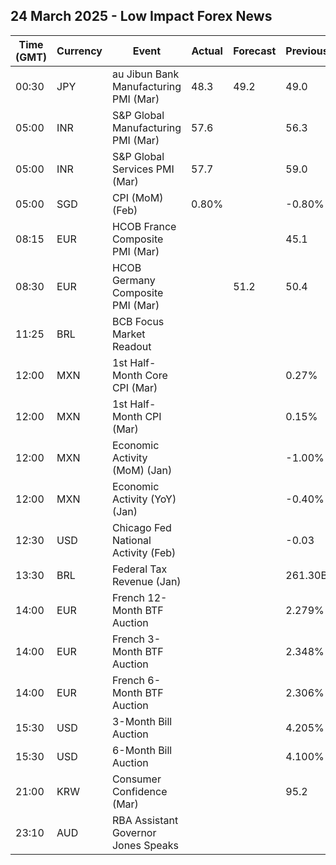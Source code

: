 ## 24 March 2025 - Low Impact Forex News

| Time (GMT) | Currency | Event | Actual | Forecast | Previous |
|------|----------|-------|--------|----------|----------|
| 00:30 | JPY | au Jibun Bank Manufacturing PMI (Mar) | 48.3 | 49.2 | 49.0 |
| 05:00 | INR | S&P Global Manufacturing PMI (Mar) | 57.6 |  | 56.3 |
| 05:00 | INR | S&P Global Services PMI (Mar) | 57.7 |  | 59.0 |
| 05:00 | SGD | CPI (MoM) (Feb) | 0.80% |  | -0.80% |
| 08:15 | EUR | HCOB France Composite PMI (Mar) |  |  | 45.1 |
| 08:30 | EUR | HCOB Germany Composite PMI (Mar) |  | 51.2 | 50.4 |
| 11:25 | BRL | BCB Focus Market Readout |  |  |  |
| 12:00 | MXN | 1st Half-Month Core CPI (Mar) |  |  | 0.27% |
| 12:00 | MXN | 1st Half-Month CPI (Mar) |  |  | 0.15% |
| 12:00 | MXN | Economic Activity (MoM) (Jan) |  |  | -1.00% |
| 12:00 | MXN | Economic Activity (YoY) (Jan) |  |  | -0.40% |
| 12:30 | USD | Chicago Fed National Activity (Feb) |  |  | -0.03 |
| 13:30 | BRL | Federal Tax Revenue (Jan) |  |  | 261.30B |
| 14:00 | EUR | French 12-Month BTF Auction |  |  | 2.279% |
| 14:00 | EUR | French 3-Month BTF Auction |  |  | 2.348% |
| 14:00 | EUR | French 6-Month BTF Auction |  |  | 2.306% |
| 15:30 | USD | 3-Month Bill Auction |  |  | 4.205% |
| 15:30 | USD | 6-Month Bill Auction |  |  | 4.100% |
| 21:00 | KRW | Consumer Confidence (Mar) |  |  | 95.2 |
| 23:10 | AUD | RBA Assistant Governor Jones Speaks |  |  |  |
